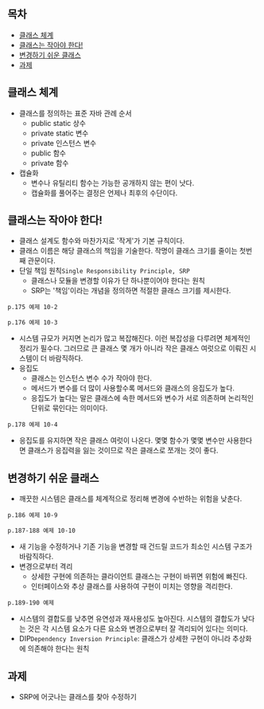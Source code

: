 ## 목차 ##
- [클래스 체계](#1)
- [클래스는 작아야 한다!](#2)
- [변경하기 쉬운 클래스](#3)
- [과제](#4)

<a name="1"></a>
## 클래스 체계 ##
- 클래스를 정의하는 표준 자바 관례 순서
  - public static 상수
  - private static 변수
  - private 인스턴스 변수
  - public 함수
  - private 함수
- 캡슐화
  - 변수나 유틸리티 함수는 가능한 공개하지 않는 편이 낫다.
  - 캡슐화를 풀어주는 결정은 언제나 최후의 수단이다.

<a name="2"></a>
## 클래스는 작아야 한다! ##
- 클래스 설계도 함수와 마찬가지로 '작게'가 기본 규칙이다.
- 클래스 이름은 해당 클래스의 책임을 기술한다. 작명이 클래스 크기를 줄이는 첫번째 관문이다.
- 단일 책임 원칙`Single Responsibility Principle, SRP`
  - 클래스나 모듈을 변경할 이유가 단 하나뿐이어야 한다는 원칙
  - SRP는 '책임'이라는 개념을 정의하면 적절한 클래스 크기를 제시한다.
```
p.175 예제 10-2
```
```
p.176 예제 10-3
```
  - 시스템 규모가 커지면 논리가 많고 복잡해진다. 이런 복잡성을 다루려면 체계적인 정리가 필수다. 그러므로 큰 클래스 몇 개가 아니라 작은 클래스 여럿으로 이뤄진 시스템이 더 바람직하다.
- 응집도
  - 클래스는 인스턴스 변수 수가 작아야 한다.
  - 메서드가 변수를 더 많이 사용할수록 메서드와 클래스의 응집도가 높다.
  - 응집도가 높다는 말은 클래스에 속한 메서드와 변수가 서로 의존하며 논리적인 단위로 묶인다는 의미이다.
```
p.178 예제 10-4
```
  - 응집도를 유지하면 작은 클래스 여럿이 나온다. 몇몇 함수가 몇몇 변수만 사용한다면 클래스가 응집력을 잃는 것이므로 작은 클래스로 쪼개는 것이 좋다.

<a name="3"></a>
## 변경하기 쉬운 클래스 ##
- 깨끗한 시스템은 클래스를 체계적으로 정리해 변경에 수반하는 위험을 낮춘다.
```
p.186 예제 10-9
```
```
p.187-188 예제 10-10
```
- 새 기능을 수정하거나 기존 기능을 변경할 때 건드릴 코드가 최소인 시스템 구조가 바람직하다.
- 변경으로부터 격리
  - 상세한 구현에 의존하는 클라이언트 클래스는 구현이 바뀌면 위험에 빠진다.
  - 인터페이스와 추상 클래스를 사용하여 구현이 미치는 영향을 격리한다.
```
p.189-190 예제
```
  - 시스템의 결합도를 낮추면 유연성과 재사용성도 높아진다. 시스템의 결합도가 낮다는 것은 각 시스템 요소가 다른 요소와 변경으로부터 잘 격리되어 있다는 의미다.
  - DIP`Dependency Inversion Principle`: 클래스가 상세한 구현이 아니라 추상화에 의존해야 한다는 원칙

<a name="4"></a>
## 과제 ##
- SRP에 어긋나는 클래스를 찾아 수정하기
